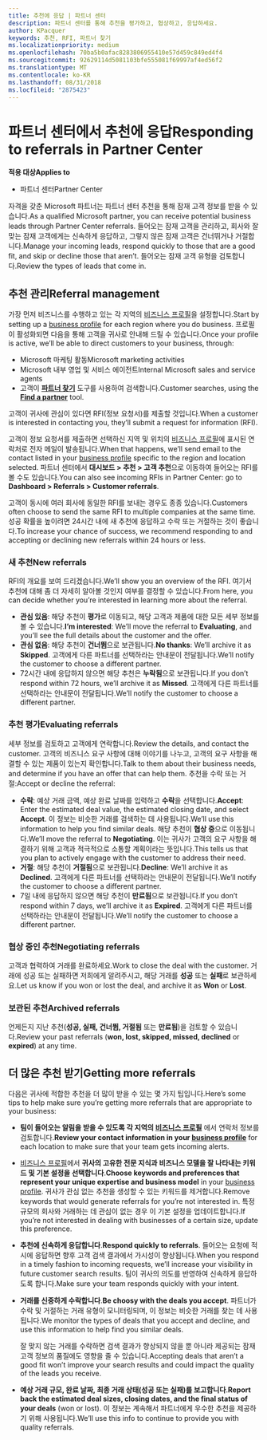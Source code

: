 ```yaml
---
title: 추천에 응답 | 파트너 센터
description: 파트너 센터를 통해 추천을 평가하고, 협상하고, 응답하세요.
author: KPacquer
keywords: 추천, RFI, 파트너 찾기
ms.localizationpriority: medium
ms.openlocfilehash: 70ba5b0afac8283806955410e57d459c849ed4f4
ms.sourcegitcommit: 92629114d5081103bfe555081f69997af4ed56f2
ms.translationtype: MT
ms.contentlocale: ko-KR
ms.lasthandoff: 08/31/2018
ms.locfileid: "2875423"
---
```

# <a name="responding-to-referrals-in-partner-center"></a><span data-ttu-id="c8652-104">파트너 센터에서 추천에 응답</span><span class="sxs-lookup"><span data-stu-id="c8652-104">Responding to referrals in Partner Center</span></span>

**<span data-ttu-id="c8652-105">적용 대상</span><span class="sxs-lookup"><span data-stu-id="c8652-105">Applies to</span></span>**

-  <span data-ttu-id="c8652-106">파트너 센터</span><span class="sxs-lookup"><span data-stu-id="c8652-106">Partner Center</span></span>

<span data-ttu-id="c8652-107">자격을 갖춘 Microsoft 파트너는 파트너 센터 추천을 통해 잠재 고객 정보를 받을 수 있습니다.</span><span class="sxs-lookup"><span data-stu-id="c8652-107">As a qualified Microsoft partner, you can receive potential business leads through Partner Center referrals.</span></span> <span data-ttu-id="c8652-108">들어오는 잠재 고객을 관리하고, 회사와 잘 맞는 잠재 고객에게는 신속하게 응답하고, 그렇지 않은 잠재 고객은 건너뛰거나 거절합니다.</span><span class="sxs-lookup"><span data-stu-id="c8652-108">Manage your incoming leads, respond quickly to those that are a good fit, and skip or decline those that aren’t.</span></span> <span data-ttu-id="c8652-109">들어오는 잠재 고객 유형을 검토합니다.</span><span class="sxs-lookup"><span data-stu-id="c8652-109">Review the types of leads that come in.</span></span> 

## <a name="referral-management"></a><span data-ttu-id="c8652-110">추천 관리</span><span class="sxs-lookup"><span data-stu-id="c8652-110">Referral management</span></span>

<span data-ttu-id="c8652-111">가장 먼저 비즈니스를 수행하고 있는 각 지역의 [비즈니스 프로필](create-a-marketing-profile.md)을 설정합니다.</span><span class="sxs-lookup"><span data-stu-id="c8652-111">Start by setting up a [business profile](create-a-marketing-profile.md) for each region where you do business.</span></span> <span data-ttu-id="c8652-112">프로필이 활성화되면 다음을 통해 고객을 귀사로 안내해 드릴 수 있습니다.</span><span class="sxs-lookup"><span data-stu-id="c8652-112">Once your profile is active, we’ll be able to direct customers to your business, through:</span></span>

*  <span data-ttu-id="c8652-113">Microsoft 마케팅 활동</span><span class="sxs-lookup"><span data-stu-id="c8652-113">Microsoft marketing activities</span></span>
*  <span data-ttu-id="c8652-114">Microsoft 내부 영업 및 서비스 에이전트</span><span class="sxs-lookup"><span data-stu-id="c8652-114">Internal Microsoft sales and service agents</span></span>
*  <span data-ttu-id="c8652-115">고객이 **[파트너 찾기](https://partnercenter.microsoft.com/pcv/search)** 도구를 사용하여 검색합니다.</span><span class="sxs-lookup"><span data-stu-id="c8652-115">Customer searches, using the **[Find a partner](https://partnercenter.microsoft.com/pcv/search)** tool.</span></span>

<span data-ttu-id="c8652-116">고객이 귀사에 관심이 있다면 RFI(정보 요청서)를 제출할 것입니다.</span><span class="sxs-lookup"><span data-stu-id="c8652-116">When a customer is interested in contacting you, they’ll submit a request for information (RFI).</span></span> 

<span data-ttu-id="c8652-117">고객이 정보 요청서를 제출하면 선택하신 지역 및 위치의 [비즈니스 프로필](create-a-marketing-profile.md)에 표시된 연락처로 전자 메일이 발송됩니다.</span><span class="sxs-lookup"><span data-stu-id="c8652-117">When that happens, we’ll send email to the contact listed in your [business profile](create-a-marketing-profile.md) specific to the region and location selected.</span></span> <span data-ttu-id="c8652-118">파트너 센터에서 **대시보드 > 추천 > 고객 추천**으로 이동하여 들어오는 RFI를 볼 수도 있습니다.</span><span class="sxs-lookup"><span data-stu-id="c8652-118">You can also see incoming RFIs in Partner Center: go to **Dashboard > Referrals > Customer referrals**.</span></span>

<span data-ttu-id="c8652-119">고객이 동시에 여러 회사에 동일한 RFI를 보내는 경우도 종종 있습니다.</span><span class="sxs-lookup"><span data-stu-id="c8652-119">Customers often choose to send the same RFI to multiple companies at the same time.</span></span> <span data-ttu-id="c8652-120">성공 확률을 높이려면 24시간 내에 새 추천에 응답하고 수락 또는 거절하는 것이 좋습니다.</span><span class="sxs-lookup"><span data-stu-id="c8652-120">To increase your chance of success, we recommend responding to and accepting or declining new referrals within 24 hours or less.</span></span>

### <a name="new-referrals"></a><span data-ttu-id="c8652-121">새 추천</span><span class="sxs-lookup"><span data-stu-id="c8652-121">New referrals</span></span>

<span data-ttu-id="c8652-122">RFI의 개요를 보여 드리겠습니다.</span><span class="sxs-lookup"><span data-stu-id="c8652-122">We’ll show you an overview of the RFI.</span></span> <span data-ttu-id="c8652-123">여기서 추천에 대해 좀 더 자세히 알아볼 것인지 여부를 결정할 수 있습니다.</span><span class="sxs-lookup"><span data-stu-id="c8652-123">From here, you can decide whether you’re interested in learning more about the referral.</span></span> 

*  <span data-ttu-id="c8652-124">**관심 있음**: 해당 추천이 **평가**로 이동되고, 해당 고객과 제품에 대한 모든 세부 정보를 볼 수 있습니다.</span><span class="sxs-lookup"><span data-stu-id="c8652-124">**I’m interested**: We’ll move the referral to **Evaluating**, and you’ll see the full details about the customer and the offer.</span></span> 
*  <span data-ttu-id="c8652-125">**관심 없음**: 해당 추천이 **건너뜀**으로 보관됩니다.</span><span class="sxs-lookup"><span data-stu-id="c8652-125">**No thanks**: We’ll archive it as **Skipped**.</span></span> <span data-ttu-id="c8652-126">고객에게 다른 파트너를 선택하라는 안내문이 전달됩니다.</span><span class="sxs-lookup"><span data-stu-id="c8652-126">We’ll notify the customer to choose a different partner.</span></span>
*  <span data-ttu-id="c8652-127">72시간 내에 응답하지 않으면 해당 추천은 **누락됨**으로 보관됩니다.</span><span class="sxs-lookup"><span data-stu-id="c8652-127">If you don’t respond within 72 hours, we’ll archive it as **Missed**.</span></span> <span data-ttu-id="c8652-128">고객에게 다른 파트너를 선택하라는 안내문이 전달됩니다.</span><span class="sxs-lookup"><span data-stu-id="c8652-128">We’ll notify the customer to choose a different partner.</span></span>

### <a name="evaluating-referrals"></a><span data-ttu-id="c8652-129">추천 평가</span><span class="sxs-lookup"><span data-stu-id="c8652-129">Evaluating referrals</span></span>

<span data-ttu-id="c8652-130">세부 정보를 검토하고 고객에게 연락합니다.</span><span class="sxs-lookup"><span data-stu-id="c8652-130">Review the details, and contact the customer.</span></span> <span data-ttu-id="c8652-131">고객의 비즈니스 요구 사항에 대해 이야기를 나누고, 고객의 요구 사항을 해결할 수 있는 제품이 있는지 확인합니다.</span><span class="sxs-lookup"><span data-stu-id="c8652-131">Talk to them about their business needs, and determine if you have an offer that can help them.</span></span> <span data-ttu-id="c8652-132">추천을 수락 또는 거절:</span><span class="sxs-lookup"><span data-stu-id="c8652-132">Accept or decline the referral:</span></span> 

*  <span data-ttu-id="c8652-133">**수락**: 예상 거래 금액, 예상 완료 날짜를 입력하고 **수락**을 선택합니다.</span><span class="sxs-lookup"><span data-stu-id="c8652-133">**Accept**: Enter the estimated deal value, the estimated closing date, and select **Accept**.</span></span> <span data-ttu-id="c8652-134">이 정보는 비슷한 거래를 검색하는 데 사용됩니다.</span><span class="sxs-lookup"><span data-stu-id="c8652-134">We’ll use this information to help you find similar deals.</span></span> <span data-ttu-id="c8652-135">해당 추천이 **협상 중**으로 이동됩니다.</span><span class="sxs-lookup"><span data-stu-id="c8652-135">We’ll move the referral to **Negotiating**.</span></span> <span data-ttu-id="c8652-136">이는 귀사가 고객의 요구 사항을 해결하기 위해 고객과 적극적으로 소통할 계획이라는 뜻입니다.</span><span class="sxs-lookup"><span data-stu-id="c8652-136">This tells us that you plan to actively engage with the customer to address their need.</span></span>
*  <span data-ttu-id="c8652-137">**거절**: 해당 추천이 **거절됨**으로 보관됩니다.</span><span class="sxs-lookup"><span data-stu-id="c8652-137">**Decline**: We’ll archive it as **Declined**.</span></span> <span data-ttu-id="c8652-138">고객에게 다른 파트너를 선택하라는 안내문이 전달됩니다.</span><span class="sxs-lookup"><span data-stu-id="c8652-138">We’ll notify the customer to choose a different partner.</span></span>
*  <span data-ttu-id="c8652-139">7일 내에 응답하지 않으면 해당 추천이 **만료됨**으로 보관됩니다.</span><span class="sxs-lookup"><span data-stu-id="c8652-139">If you don’t respond within 7 days, we’ll archive it as **Expired**.</span></span> <span data-ttu-id="c8652-140">고객에게 다른 파트너를 선택하라는 안내문이 전달됩니다.</span><span class="sxs-lookup"><span data-stu-id="c8652-140">We’ll notify the customer to choose a different partner.</span></span>

### <a name="negotiating-referrals"></a><span data-ttu-id="c8652-141">협상 중인 추천</span><span class="sxs-lookup"><span data-stu-id="c8652-141">Negotiating referrals</span></span>

<span data-ttu-id="c8652-142">고객과 협력하여 거래를 완료하세요.</span><span class="sxs-lookup"><span data-stu-id="c8652-142">Work to close the deal with the customer.</span></span> <span data-ttu-id="c8652-143">거래에 성공 또는 실패하면 저희에게 알려주시고, 해당 거래를 **성공** 또는 **실패**로 보관하세요.</span><span class="sxs-lookup"><span data-stu-id="c8652-143">Let us know if you won or lost the deal, and archive it as **Won** or **Lost**.</span></span> 

### <a name="archived-referrals"></a><span data-ttu-id="c8652-144">보관된 추천</span><span class="sxs-lookup"><span data-stu-id="c8652-144">Archived referrals</span></span>

<span data-ttu-id="c8652-145">언제든지 지난 추천(**성공, 실패, 건너뜀, 거절됨** 또는 **만료됨**)을 검토할 수 있습니다.</span><span class="sxs-lookup"><span data-stu-id="c8652-145">Review your past referrals (**won, lost, skipped, missed, declined** or **expired**) at any time.</span></span> 

## <a name="getting-more-referrals"></a><span data-ttu-id="c8652-146">더 많은 추천 받기</span><span class="sxs-lookup"><span data-stu-id="c8652-146">Getting more referrals</span></span>

<span data-ttu-id="c8652-147">다음은 귀사에 적합한 추천을 더 많이 받을 수 있는 몇 가지 팁입니다.</span><span class="sxs-lookup"><span data-stu-id="c8652-147">Here’s some tips to help make sure you’re getting more referrals that are appropriate to your business:</span></span>

*  <span data-ttu-id="c8652-148">**팀이 들어오는 알림을 받을 수 있도록 각 지역의 [비즈니스 프로필](create-a-marketing-profile.md)** 에서 연락처 정보를 검토합니다.</span><span class="sxs-lookup"><span data-stu-id="c8652-148">**Review your contact information in your [business profile](create-a-marketing-profile.md)** for each location to make sure that your team gets incoming alerts.</span></span>

*  <span data-ttu-id="c8652-149">[비즈니스 프로필](create-a-marketing-profile.md)에서 **귀사의 고유한 전문 지식과 비즈니스 모델을 잘 나타내는 키워드 및 기본 설정을 선택합니다**.</span><span class="sxs-lookup"><span data-stu-id="c8652-149">**Choose keywords and preferences that represent your unique expertise and business model** in your [business profile](create-a-marketing-profile.md).</span></span> <span data-ttu-id="c8652-150">귀사가 관심 없는 추천을 생성할 수 있는 키워드를 제거합니다.</span><span class="sxs-lookup"><span data-stu-id="c8652-150">Remove keywords that would generate referrals for you’re not interested in.</span></span> <span data-ttu-id="c8652-151">특정 규모의 회사와 거래하는 데 관심이 없는 경우 이 기본 설정을 업데이트합니다.</span><span class="sxs-lookup"><span data-stu-id="c8652-151">If you’re not interested in dealing with businesses of a certain size, update this preference.</span></span>

*  <span data-ttu-id="c8652-152">**추천에 신속하게 응답합니다**.</span><span class="sxs-lookup"><span data-stu-id="c8652-152">**Respond quickly to referrals**.</span></span> <span data-ttu-id="c8652-153">들어오는 요청에 적시에 응답하면 향후 고객 검색 결과에서 가시성이 향상됩니다.</span><span class="sxs-lookup"><span data-stu-id="c8652-153">When you respond in a timely fashion to incoming requests, we’ll increase your visibility in future customer search results.</span></span> <span data-ttu-id="c8652-154">팀이 귀사의 의도를 반영하여 신속하게 응답하도록 합니다.</span><span class="sxs-lookup"><span data-stu-id="c8652-154">Make sure your team responds quickly with your intent.</span></span>

*  <span data-ttu-id="c8652-155">**거래를 신중하게 수락합니다**.</span><span class="sxs-lookup"><span data-stu-id="c8652-155">**Be choosy with the deals you accept**.</span></span> <span data-ttu-id="c8652-156">파트너가 수락 및 거절하는 거래 유형이 모니터링되며, 이 정보는 비슷한 거래를 찾는 데 사용됩니다.</span><span class="sxs-lookup"><span data-stu-id="c8652-156">We monitor the types of deals that you accept and decline, and use this information to help find you similar deals.</span></span> 

   <span data-ttu-id="c8652-157">잘 맞지 않는 거래를 수락하면 검색 결과가 향상되지 않을 뿐 아니라 제공되는 잠재 고객 정보의 품질에도 영향을 줄 수 있습니다.</span><span class="sxs-lookup"><span data-stu-id="c8652-157">Accepting deals that aren’t a good fit won’t improve your search results and could impact the quality of the leads you receive.</span></span>

*  <span data-ttu-id="c8652-158">**예상 거래 규모, 완료 날짜, 최종 거래 상태(성공 또는 실패)를 보고합니다**.</span><span class="sxs-lookup"><span data-stu-id="c8652-158">**Report back the estimated deal sizes, closing dates, and the final status of your deals** (won or lost).</span></span> <span data-ttu-id="c8652-159">이 정보는 계속해서 파트너에게 우수한 추천을 제공하기 위해 사용됩니다.</span><span class="sxs-lookup"><span data-stu-id="c8652-159">We’ll use this info to continue to provide you with quality referrals.</span></span>
